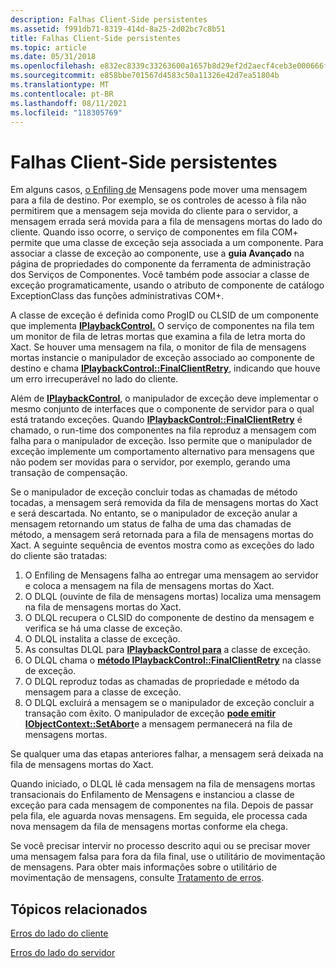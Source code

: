 ```yaml
---
description: Falhas Client-Side persistentes
ms.assetid: f991db71-8319-414d-8a25-2d02bc7c8b51
title: Falhas Client-Side persistentes
ms.topic: article
ms.date: 05/31/2018
ms.openlocfilehash: e832ec8339c33263600a1657b8d29ef2d2aecf4ceb3e000666f9db5776b3ac13
ms.sourcegitcommit: e858bbe701567d4583c50a11326e42d7ea51804b
ms.translationtype: MT
ms.contentlocale: pt-BR
ms.lasthandoff: 08/11/2021
ms.locfileid: "118305769"
---
```

# <a name="persistent-client-side-failures"></a>Falhas Client-Side persistentes

Em alguns casos, [o Enfiling de](/previous-versions/windows/desktop/legacy/ms711472(v=vs.85)) Mensagens pode mover uma mensagem para a fila de destino. Por exemplo, se os controles de acesso à fila não permitirem que a mensagem seja movida do cliente para o servidor, a mensagem errada será movida para a fila de mensagens mortas do lado do cliente. Quando isso ocorre, o serviço de componentes em fila COM+ permite que uma classe de exceção seja associada a um componente. Para associar a classe de exceção ao componente, use a **guia Avançado** na página de propriedades do componente da ferramenta de administração dos Serviços de Componentes. Você também pode associar a classe de exceção programaticamente, usando o atributo de componente de catálogo ExceptionClass das funções administrativas COM+.

A classe de exceção é definida como ProgID ou CLSID de um componente que implementa [**IPlaybackControl.**](/windows/desktop/api/ComSvcs/nn-comsvcs-iplaybackcontrol) O serviço de componentes na fila tem um monitor de fila de letras mortas que examina a fila de letra morta do Xact. Se houver uma mensagem na fila, o monitor de fila de mensagens mortas instancie o manipulador de exceção associado ao componente de destino e chama [**IPlaybackControl::FinalClientRetry**](/windows/desktop/api/ComSvcs/nf-comsvcs-iplaybackcontrol-finalclientretry), indicando que houve um erro irrecuperável no lado do cliente.

Além de [**IPlaybackControl**](/windows/desktop/api/ComSvcs/nn-comsvcs-iplaybackcontrol), o manipulador de exceção deve implementar o mesmo conjunto de interfaces que o componente de servidor para o qual está tratando exceções. Quando [**IPlaybackControl::FinalClientRetry**](/windows/desktop/api/ComSvcs/nf-comsvcs-iplaybackcontrol-finalclientretry) é chamado, o run-time dos componentes na fila reproduz a mensagem com falha para o manipulador de exceção. Isso permite que o manipulador de exceção implemente um comportamento alternativo para mensagens que não podem ser movidas para o servidor, por exemplo, gerando uma transação de compensação.

Se o manipulador de exceção concluir todas as chamadas de método tocadas, a mensagem será removida da fila de mensagens mortas do Xact e será descartada. No entanto, se o manipulador de exceção anular a mensagem retornando um status de falha de uma das chamadas de método, a mensagem será retornada para a fila de mensagens mortas do Xact. A seguinte sequência de eventos mostra como as exceções do lado do cliente são tratadas:

1.  O Enfiling de Mensagens falha ao entregar uma mensagem ao servidor e coloca a mensagem na fila de mensagens mortas do Xact.
2.  O DLQL (ouvinte de fila de mensagens mortas) localiza uma mensagem na fila de mensagens mortas do Xact.
3.  O DLQL recupera o CLSID do componente de destino da mensagem e verifica se há uma classe de exceção.
4.  O DLQL instalita a classe de exceção.
5.  As consultas DLQL para [**IPlaybackControl para**](/windows/desktop/api/ComSvcs/nn-comsvcs-iplaybackcontrol) a classe de exceção.
6.  O DLQL chama o [**método IPlaybackControl::FinalClientRetry**](/windows/desktop/api/ComSvcs/nf-comsvcs-iplaybackcontrol-finalclientretry) na classe de exceção.
7.  O DLQL reproduz todas as chamadas de propriedade e método da mensagem para a classe de exceção.
8.  O DLQL excluirá a mensagem se o manipulador de exceção concluir a transação com êxito. O manipulador de exceção [**pode emitir IObjectContext::SetAbort**](/windows/desktop/api/ComSvcs/nf-comsvcs-iobjectcontext-setabort)e a mensagem permanecerá na fila de mensagens mortas.

Se qualquer uma das etapas anteriores falhar, a mensagem será deixada na fila de mensagens mortas do Xact.

Quando iniciado, o DLQL lê cada mensagem na fila de mensagens mortas transacionais do Enfilamento de Mensagens e instanciou a classe de exceção para cada mensagem de componentes na fila. Depois de passar pela fila, ele aguarda novas mensagens. Em seguida, ele processa cada nova mensagem da fila de mensagens mortas conforme ela chega.

Se você precisar intervir no processo descrito aqui ou se precisar mover uma mensagem falsa para fora da fila final, use o utilitário de movimentação de mensagens. Para obter mais informações sobre o utilitário de movimentação de mensagens, consulte [Tratamento de erros](handling-errors-in-queued-components.md).

## <a name="related-topics"></a>Tópicos relacionados

<dl> <dt>

[Erros do lado do cliente](client-side-errors.md)
</dt> <dt>

[Erros do lado do servidor](server-side-errors.md)
</dt> </dl>

 

 



